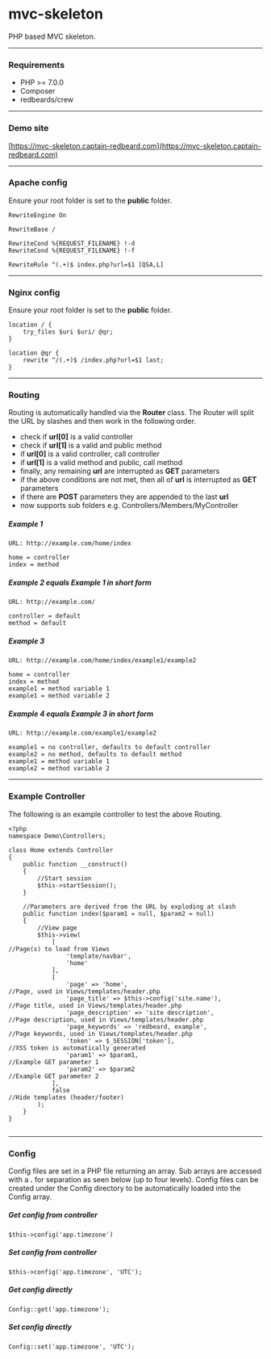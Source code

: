 # mvc-skeleton
PHP based MVC skeleton.

---

### Requirements

* PHP >= 7.0.0
* Composer
* redbeards/crew

---

### Demo site
[https://mvc-skeleton.captain-redbeard.com](https://mvc-skeleton.captain-redbeard.com)

---

### Apache config
Ensure your root folder is set to the **public** folder.

```
RewriteEngine On

RewriteBase /

RewriteCond %{REQUEST_FILENAME} !-d
RewriteCond %{REQUEST_FILENAME} !-f

RewriteRule ^(.+)$ index.php?url=$1 [QSA,L]
```

---

### Nginx config
Ensure your root folder is set to the **public** folder.

```
location / {
    try_files $uri $uri/ @qr;
}

location @qr {
    rewrite ^/(.+)$ /index.php?url=$1 last;
}
```

---

### Routing
Routing is automatically handled via the **Router** class. The Router will split the URL by slashes and then work in the following order.

* check if **url[0]** is a valid controller
* check if **url[1]** is a valid and public method
* if **url[0]** is a valid controller, call controller
* if **url[1]** is a valid method and public, call method
* finally, any remaining **url** are interrupted as **GET** parameters
* if the above conditions are not met, then all of **url** is interrupted as **GET** parameters
* if there are **POST** parameters they are appended to the last **url**
* now supports sub folders e.g. Controllers/Members/MyController

##### Example 1
```
URL: http://example.com/home/index

home = controller
index = method
```

##### Example 2 equals Example 1 in short form
```
URL: http://example.com/

controller = default
method = default
```

##### Example 3
```
URL: http://example.com/home/index/example1/example2

home = controller
index = method
example1 = method variable 1
example1 = method variable 2
```

##### Example 4 equals Example 3 in short form
```
URL: http://example.com/example1/example2

example1 = no controller, defaults to default controller
example2 = no method, defaults to default method
example1 = method variable 1
example2 = method variable 2
```

---

### Example Controller
The following is an example controller to test the above Routing.


```
<?php
namespace Demo\Controllers;

class Home extends Controller
{
    public function __construct()
    {
        //Start session
        $this->startSession();
    }
    
    //Parameters are derived from the URL by exploding at slash
    public function index($param1 = null, $param2 = null)
    {
        //View page
        $this->view(
            [                                                       //Page(s) to load from Views
                'template/navbar',
                'home'
            ],
            [
                'page' => 'home',                                   //Page, used in Views/templates/header.php
                'page_title' => $this->config('site.name'),         //Page title, used in Views/templates/header.php
                'page_description' => 'site description',           //Page description, used in Views/templates/header.php
                'page_keywords' => 'redbeard, example',             //Page keywords, used in Views/templates/header.php
                'token' => $_SESSION['token'],                      //XSS token is automatically generated
                'param1' => $param1,                                //Example GET parameter 1
                'param2' => $param2                                 //Example GET parameter 2
            ],
            false                                                   //Hide templates (header/footer)
        );
    }
}


```

---

### Config
Config files are set in a PHP file returning an array. Sub arrays are accessed with a **.** for separation as seen below (up to four levels).
Config files can be created under the Config directory to be automatically loaded into the Config array.

##### Get config from controller
```
$this->config('app.timezone')
```

##### Set config from controller
```
$this->config('app.timezone', 'UTC');
```

##### Get config directly
```
Config::get('app.timezone');
```

##### Set config directly
```
Config::set('app.timezone', 'UTC');
```
